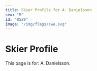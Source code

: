 ```yaml
---
title: Skier Profile for A. Danielsson
sex: "M"
id: "8529"
image: "/img/flags/swe.svg" 
---
```


# Skier Profile

This page is for: A. Danielsson.
    